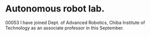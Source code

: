 # Autonomous robot lab.
00053 I have joined Dept. of Advanced Robotics, Chiba Institute of Technology as an associate professor in this September.
